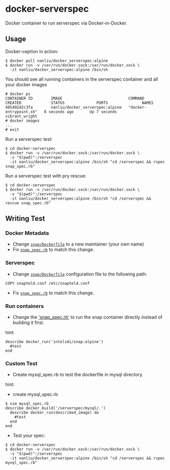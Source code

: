 # docker-serverspec

Docker container to run serverspec via Docker-in-Docker.

## Usage

Docker-ception in action:
```
$ docker pull nanliu/docker_serverspec:alpine
$ docker run -v /var/run/docker.sock:/var/run/docker.sock \
  -it nanliu/docker_serverspec:alpine /bin/sh
```

You should see all running containers in the serverspec container and all your docker images
```
# docker ps
CONTAINER ID        IMAGE                             COMMAND                  CREATED             STATUS              PORTS               NAMES
405492d2c3fa        nanliu/docker_serverspec:alpine   "docker-entrypoint.sh"   8 seconds ago       Up 7 seconds                            vibrant_wright
# docker images
...
# exit
```

Run a serverspec test:
```
$ cd docker-serverspec
$ docker run -v /var/run/docker.sock:/var/run/docker.sock \
  -v "$(pwd)":/serverspec
  -it nanliu/docker_serverspec:alpine /bin/sh "cd /serverspec && rspec snap_spec.rb"
```

Run a serverspec test with pry rescue:
```
$ cd docker-serverspec
$ docker run -v /var/run/docker.sock:/var/run/docker.sock \
  -v "$(pwd)":/serverspec
  -it nanliu/docker_serverspec:alpine /bin/sh "cd /serverspec && rescue snap_spec.rb"
```

## Writing Test

### Docker Metadata
* Change [`snap/Dockerfile`](snap/Dockerfile) to a new maintainer (your own name)
* Fix [`snap_spec.rb`](snap_spec.rb) to match this change.

### Serverspec
* Change [`snap/Dockerfile`](snap/Dockerfile) configuration file to the following path:
```
COPY snapteld.conf /etc/snapteld.conf
```
* Fix [`snap_spec.rb`](snap_spec.rb) to match this change.

### Run containers

* Change the ['snap_spec.rb'](snap_spec.rb) to run the snap container directly instead of building it first.

hint:
```
describe docker_run('intelsdi/snap:alpine')
  #test
end
```

### Custom Test

* Create mysql_spec.rb to test the dockerfile in mysql directory.

hint:
* create mysql_spec.rb
```
$ vim mysql_spec.rb
describe docker_build('/serverspec/mysql/.')
  describe docker_run(described_image) do
    #test
  end
end
```
* Test your spec:
```
$ cd docker-serverspec
$ docker run -v /var/run/docker.sock:/var/run/docker.sock \
  -v "$(pwd)":/serverspec
  -it nanliu/docker_serverspec:alpine /bin/sh "cd /serverspec && rspec mysql_spec.rb"
```

